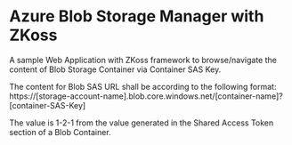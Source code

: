 # Azure Blob Storage Manager with ZKoss

A sample Web Application with ZKoss framework to browse/navigate the content of Blob Storage Container via Container SAS Key.

The content for Blob SAS URL shall be according to the following format:
https://[storage-account-name].blob.core.windows.net/[container-name]?[container-SAS-Key]

The value is 1-2-1 from the value generated in the Shared Access Token section of a Blob Container.
